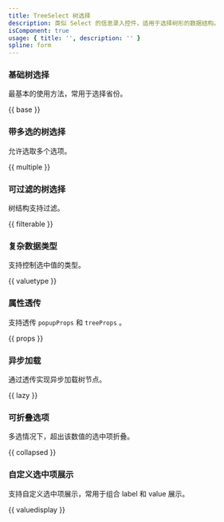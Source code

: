 ```yaml
---
title: TreeSelect 树选择
description: 类似 Select 的信息录入控件，适用于选择树形的数据结构。
isComponent: true
usage: { title: '', description: '' }
spline: form
---
```


### 基础树选择

最基本的使用方法，常用于选择省份。

{{ base }}

### 带多选的树选择

允许选取多个选项。

{{ multiple }}

### 可过滤的树选择

树结构支持过滤。

{{ filterable }}

### 复杂数据类型

支持控制选中值的类型。

{{ valuetype }}

### 属性透传

支持透传 `popupProps` 和 `treeProps` 。

{{ props }}

### 异步加载

通过透传实现异步加载树节点。

{{ lazy }}

### 可折叠选项

多选情况下，超出该数值的选中项折叠。

{{ collapsed }}

### 自定义选中项展示

支持自定义选中项展示，常用于组合 label 和 value 展示。

{{ valuedisplay }}
